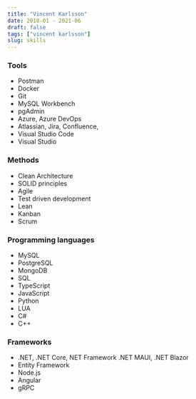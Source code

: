 ```yaml
---
title: "Vincent Karlsson"
date: 2018-01 - 2021-06
draft: false
tags: ["vincent karlsson"]
slug: skills
---
```


 
### <Icon name="carbon:tools" :size="2rem"></Icon>  Tools

* Postman
* Docker
* Git
* MySQL Workbench
* pgAdmin
* Azure, Azure DevOps
* Atlassian, Jira, Confluence,
* Visual Studio Code
* Visual Studio

### <Icon name="iconoir:agile" :size="2rem"></Icon> Methods 

* Clean Architecture
* SOLID principles
* Agile  
* Test driven development
* Lean
* Kanban
* Scrum

### <Icon name="solar:programming-broken" :size="2rem"></Icon> Programming languages

* MySQL
* PostgreSQL
* MongoDB
* SQL
* TypeScript
* JavaScript
* Python
* LUA
* C#
* C++

### <Icon name="simple-icons:framework" :size="2rem"></Icon> Frameworks


* .NET, .NET Core, NET Framework .NET MAUI, .NET Blazor 
* Entity Framework
* Node.js
* Angular
* gRPC
